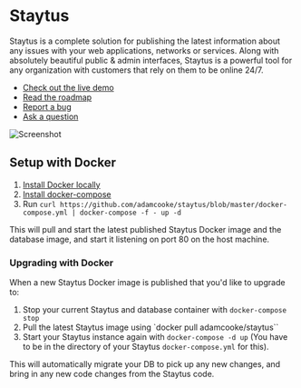 # Staytus

Staytus is a complete solution for publishing the latest information about
any issues with your web applications, networks or services. Along with
absolutely beautiful public & admin interfaces, Staytus is a powerful tool for
any organization with customers that rely on them to be online 24/7.

* [Check out the live demo](http://demo.staytus.co)
* [Read the roadmap](https://github.com/adamcooke/staytus/blob/master/ROADMAP.md)
* [Report a bug](https://github.com/adamcooke/staytus/issues/new?labels=bug)
* [Ask a question](https://github.com/adamcooke/staytus/issues/new?labels=question)

![Screenshot](https://s.adamcooke.io/15/iOzvtk.png)

## Setup with Docker

1. [Install Docker locally](https://docs.docker.com/installation/)
2. [Install docker-compose](https://docs.docker.com/compose/install/)
3. Run `curl https://github.com/adamcooke/staytus/blob/master/docker-compose.yml | docker-compose -f - up -d`

This will pull and start the latest published Staytus Docker image and the database image, and start it listening on port 80 on the host machine.

### Upgrading with Docker

When a new Staytus Docker image is published that you'd like to upgrade to:

1. Stop your current Staytus and database container with `docker-compose stop`
2. Pull the latest Staytus image using `docker pull adamcooke/staytus``
4. Start your Staytus instance again with `docker-compose -d up` (You have to be in the directory of your Staytus `docker-compose.yml` for this).

This will automatically migrate your DB to pick up any new changes, and bring in any new code changes from the Staytus code.
